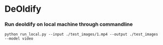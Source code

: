 
# DeOldify

### Run deoldify on local machine through commandline

``python run_local.py --input ./test_images/1.mp4 --output ./test_images --model video``
